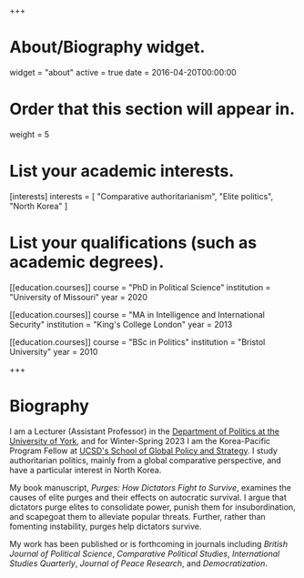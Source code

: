 +++
# About/Biography widget.
widget = "about"
active = true
date = 2016-04-20T00:00:00

# Order that this section will appear in.
weight = 5

# List your academic interests.
[interests]
  interests = [
    "Comparative authoritarianism",
    "Elite politics",
    "North Korea"
  ]

# List your qualifications (such as academic degrees).
[[education.courses]]
  course = "PhD in Political Science"
  institution = "University of Missouri"
  year = 2020

[[education.courses]]
  course = "MA in Intelligence and International Security"
  institution = "King's College London"
  year = 2013

[[education.courses]]
  course = "BSc in Politics"
  institution = "Bristol University"
  year = 2010
 
+++

# Biography

I am a Lecturer (Assistant Professor) in the [Department of Politics at the University of York](https://www.york.ac.uk/politics/), and for Winter-Spring 2023 I am the Korea-Pacific Program Fellow at [UCSD's School of Global Policy and Strategy](https://gps.ucsd.edu/faculty-research/research/korea-pacific-program.html). I study authoritarian politics, mainly from a global comparative perspective, and have a particular interest in North Korea.

My book manuscript, *Purges: How Dictators Fight to Survive*, examines the causes of elite purges and their effects on autocratic survival. I argue that dictators purge elites to consolidate power, punish them for insubordination, and scapegoat them to alleviate popular threats. Further, rather than fomenting instability, purges help dictators survive.

My work has been published or is forthcoming in journals including *British Journal of Political Science*, *Comparative Political Studies*, *International Studies Quarterly*, *Journal of Peace Research*, and *Democratization*. 
